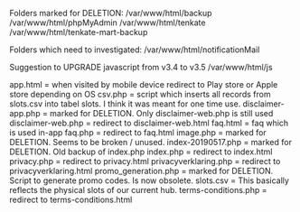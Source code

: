 Folders marked for DELETION:
/var/www/html/backup
/var/www/html/phpMyAdmin
/var/www/html/tenkate
/var/www/html/tenkate-mart-backup

Folders which need to investigated:
/var/www/html/notificationMail

Suggestion to UPGRADE javascript from v3.4 to v3.5
/var/www/html/js

app.html = when visited by mobile device redirect to Play store or Apple store depending on OS
csv.php = script which inserts all records from slots.csv into tabel slots. I think it was meant for one time use.
disclaimer-app.php = marked for DELETION. Only disclaimer-web.php is still used
disclaimer-web.php = redirect to disclaimer-web.html
faq.html = faq which is used in-app
faq.php = redirect to faq.html
image.php = marked for DELETION. Seems to be broken / unused.
index-20190517.php = marked for DELETION. Old backup of index.php
index.php = redirect to index.html
privacy.php = redirect to privacy.html
privacyverklaring.php = redirect to privacyverklaring.html
promo_generation.php = marked for DELETION. Script to generate promo codes. Is now obsolete.
slots.csv = This basically reflects the physical slots of our current hub. 
terms-conditions.php = redirect to terms-conditions.html
